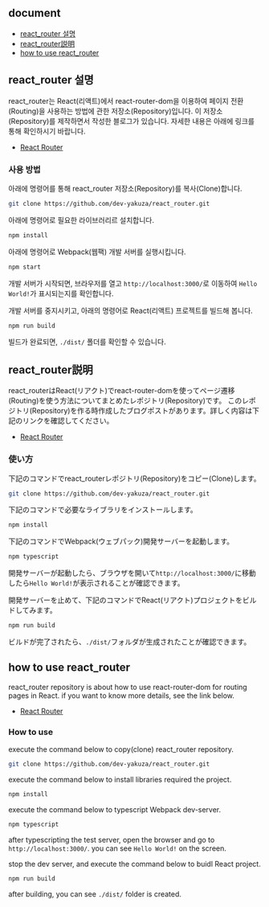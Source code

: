 ## document
- [react_router 설명](#react_router-설명)
- [react_router説明](#react_router説明)
- [how to use react_router](#how-to-use-react_router)

## react_router 설명
react_router는 React(리액트)에서 react-router-dom을 이용하여 페이지 전환(Routing)을 사용하는 방법에 관한 저장소(Repository)입니다. 이 저장소(Repository)를 제작하면서 작성한 블로그가 있습니다. 자세한 내용은 아래에 링크를 통해 확인하시기 바랍니다.

- [React Router](https://dev-yakuza.github.io/ko/react/react-router/)

### 사용 방법
아래에 명령어를 통해 react_router 저장소(Repository)를 복사(Clone)합니다.

```bash
git clone https://github.com/dev-yakuza/react_router.git
```

아래에 명령어로 필요한 라이브러리르 설치합니다.

```bash
npm install
```

아래에 명령어로 Webpack(웹팩) 개발 서버를 실행시킵니다.

```bash
npm start
```

개발 서버가 시작되면, 브라우저를 열고 `http://localhost:3000/`로 이동하여 `Hello World!`가 표시되는지를 확인합니다.

개발 서버를 중지시키고, 아래의 명령어로 React(리액트) 프로젝트를 빌드해 봅니다.

```bash
npm run build
```

빌드가 완료되면, `./dist/` 폴더를 확인할 수 있습니다.

## react_router説明
react_routerはReact(リアクト)でreact-router-domを使ってページ遷移(Routing)を使う方法についてまとめたレポジトリ(Repository)です。 このレポジトリ(Repository)を作る時作成したブログポストがあります。詳しく内容は下記のリンクを確認してください。

- [React Router](https://dev-yakuza.github.io/react/react-router/)

### 使い方
下記のコマンドでreact_routerレポジトリ(Repository)をコピー(Clone)します。

```bash
git clone https://github.com/dev-yakuza/react_router.git
```

下記のコマンドで必要なライブラリをインストールします。

```bash
npm install
```

下記のコマンドでWebpack(ウェブパック)開発サーバーを起動します。

```bash
npm typescript
```

開発サーバーが起動したら、ブラウザを開いて`http://localhost:3000/`に移動したら`Hello World!`が表示されることが確認できます。

開発サーバーを止めて、下記のコマンドでReact(リアクト)プロジェクトをビルドしてみます。

```bash
npm run build
```

ビルドが完了されたら、`./dist/`フォルダが生成されたことが確認できます。

## how to use react_router
react_router repository is about how to use react-router-dom for routing pages in React. if you want to know more details, see the link below.

- [React Router](https://dev-yakuza.github.io/en/react/react-router/)

### How to use
execute the command below to copy(clone) react_router repository.

```bash
git clone https://github.com/dev-yakuza/react_router.git
```

execute the command below to install libraries required the project.

```bash
npm install
```

execute the command below to typescript Webpack dev-server.

```bash
npm typescript
```

after typescripting the test server, open the browser and go to `http://localhost:3000/`. you can see `Hello World!` on the screen.

stop the dev server, and execute the command below to buidl React project.

```bash
npm run build
```

after building, you can see `./dist/` folder is created.